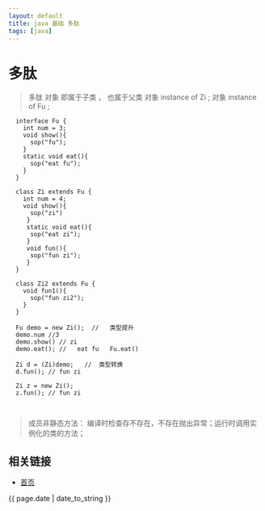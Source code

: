 ```yaml
---
layout: default
title: java 基础 多肽
tags: [java]
---
```


# 多肽

> 多肽 对象 即属于子类 ， 也属于父类  对象 instance of Zi ; 对象 instance of Fu ;     

```
  interface Fu {
    int num = 3;
    void show(){
      sop("fu");
    }
    static void eat(){
      sop("eat fu");
    }
  }
  
  class Zi extends Fu {
    int num = 4;
    void show(){
      sop("zi")
     }
     static void eat(){
      sop("eat zi");
     }
     void fun(){
      sop("fun zi");
     }
  }
  
  class Zi2 extends Fu {
    void fun1(){
      sop("fun zi2");
    }
  }

  Fu demo = new Zi();  //   类型提升
  demo.num //3
  demo.show() // zi
  demo.eat(); //   eat fu   Fu.eat() 
  
  Zi d = (Zi)demo;   //  类型转换
  d.fun(); // fun zi

  Zi z = new Zi();
  z.fun(); // fun zi
  
  
```

> 成员非静态方法： 编译时检查存不存在，不存在抛出异常；运行时调用实例化的类的方法；
            




## 相关链接
- [首页](http://zhishan33.github.io/shanBlog/)

<p>{{ page.date | date_to_string }}</p>

